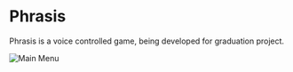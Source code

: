 # Phrasis
Phrasis is a voice controlled game, being developed for graduation project.

![Main Menu](ReadmeResources/MainMenu.png)
